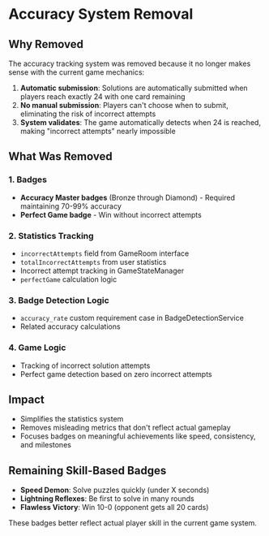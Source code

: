 # Accuracy System Removal

## Why Removed
The accuracy tracking system was removed because it no longer makes sense with the current game mechanics:

1. **Automatic submission**: Solutions are automatically submitted when players reach exactly 24 with one card remaining
2. **No manual submission**: Players can't choose when to submit, eliminating the risk of incorrect attempts
3. **System validates**: The game automatically detects when 24 is reached, making "incorrect attempts" nearly impossible

## What Was Removed

### 1. Badges
- **Accuracy Master badges** (Bronze through Diamond) - Required maintaining 70-99% accuracy
- **Perfect Game badge** - Win without incorrect attempts

### 2. Statistics Tracking
- `incorrectAttempts` field from GameRoom interface
- `totalIncorrectAttempts` from user statistics
- Incorrect attempt tracking in GameStateManager
- `perfectGame` calculation logic

### 3. Badge Detection Logic
- `accuracy_rate` custom requirement case in BadgeDetectionService
- Related accuracy calculations

### 4. Game Logic
- Tracking of incorrect solution attempts
- Perfect game detection based on zero incorrect attempts

## Impact
- Simplifies the statistics system
- Removes misleading metrics that don't reflect actual gameplay
- Focuses badges on meaningful achievements like speed, consistency, and milestones

## Remaining Skill-Based Badges
- **Speed Demon**: Solve puzzles quickly (under X seconds)
- **Lightning Reflexes**: Be first to solve in many rounds
- **Flawless Victory**: Win 10-0 (opponent gets all 20 cards)

These badges better reflect actual player skill in the current game system.